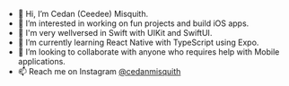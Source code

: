 - 👋 Hi, I’m Cedan (Ceedee) Misquith.
- 👀 I’m interested in working on fun projects and build iOS apps.
- 🌟 I'm very wellversed in Swift with UIKit and SwiftUI.
- 🌱 I’m currently learning React Native with TypeScript using Expo.
- 💞️ I’m looking to collaborate with anyone who requires help with Mobile applications.
- 📫 Reach me on Instagram [@cedanmisquith](https://www.instagram.com/cedanmisquith)

<!---
cedanmisquith/cedanmisquith is a ✨ special ✨ repository because its `README.md` (this file) appears on your GitHub profile.
You can click the Preview link to take a look at your changes.
--->
